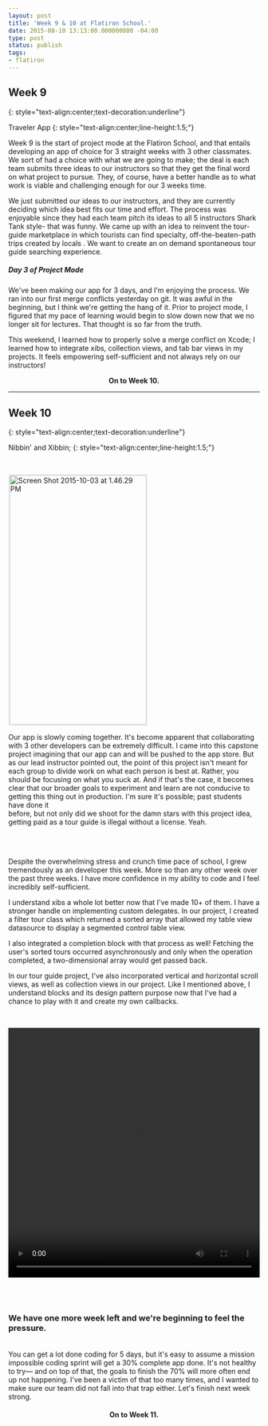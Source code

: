 ```yaml
---
layout: post
title: 'Week 9 & 10 at Flatiron School.'
date: 2015-08-10 13:13:00.000000000 -04:00
type: post
status: publish
tags:
- flatiron
---
```




## Week 9
{: style="text-align:center;text-decoration:underline"}

Traveler App
{: style="text-align:center;line-height:1.5;"}


Week 9 is the start of project mode at the Flatiron School, and that entails developing an app of choice for 3 straight weeks with 3 other classmates. We sort of had a choice with what we are going to make; the deal is each team submits three ideas to our instructors so that they get the final word on what project to pursue. They, of course, have a better handle as to what work is viable and challenging enough for our 3 weeks time.

<!--more-->

We just submitted our ideas to our instructors, and they are currently deciding which idea best fits our time and effort. The process was enjoyable since they had each team pitch its ideas to all 5 instructors Shark Tank style- that was funny. We came up with an idea to reinvent the tour-guide marketplace in which tourists can find specialty, off-the-beaten-path trips created by locals . We want to create an on demand spontaneous tour guide searching experience.

##### Day 3 of Project Mode

<p>We've been making our app for 3 days, and I'm enjoying the process. We ran into our first merge conflicts yesterday on git. It was awful in the beginning, but I think we're getting the hang of it. Prior to project mode, I figured that my pace of learning would begin to slow down now that we no longer sit for lectures. That thought is so far from the truth.</p>
<p>This weekend, I learned how to properly solve a merge conflict on Xcode; I learned how to integrate xibs, collection views, and tab bar views in my projects. It feels empowering self-sufficient and not always rely on our instructors!</p>
<p style="text-align:center;"><strong>On to Week 10.</strong></p>

<hr/>

## Week 10
{: style="text-align:center;text-decoration:underline"}

Nibbin' and Xibbin;
{: style="text-align:center;line-height:1.5;"}



<br>

<img class="responsive-image" style="border:2px solid #f0f0f0;" style="float:right;margin: 5px 20px;
" src="https://s3-us-west-2.amazonaws.com/leojkwan/images/alan_travelr.png?w=165" alt="Screen Shot 2015-10-03 at 1.46.29 PM" width="275" height="500"/>

Our app is slowly coming together. It's become apparent that collaborating with 3 other developers can be extremely difficult. I came into this capstone project imagining that our app can and will be pushed to the app store. But as our lead instructor pointed out, the point of this project isn't meant for each group to divide work on what each person is best at. Rather, you should be focusing on what you suck at. And if that's the case, it becomes clear that our broader goals to experiment and learn are not conducive to getting this thing out in production. I'm sure it's possible; past students have done it<br />
before, but not only did we shoot for the damn stars with this project idea, getting paid as a tour guide is illegal without a license. Yeah.

<br>
<br>

Despite the overwhelming stress and crunch time pace of school, I grew tremendously as an developer this week. More so than any other week over the past three weeks. I have more confidence in my ability to code and I feel incredibly self-sufficient.

I understand xibs a whole lot better now that I've made 10+ of them. I have a stronger handle on implementing custom delegates. In our project, I created a filter tour class which returned a sorted array that allowed my table view datasource to display a segmented control table view.

I also integrated a completion block with that process as well! Fetching the user's sorted tours occurred asynchronously and only when the operation completed, a two-dimensional array would get passed back.

In our tour guide project, I've also incorporated vertical and horizontal scroll views, as well as collection views in our project. Like I mentioned above, I understand blocks and its design pattern purpose now that I've had a chance to play with it and create my own callbacks.

<br>

<video controls height="500px" width="100%"
  src="https://s3-us-west-2.amazonaws.com/leojkwan/videos/scrolling-traveler.ogv">
Your user agent does not support the HTML5 Video element.
</video>

<br>
<br>


### We have one more week left and we're beginning to feel the pressure.
<br>
You can get a lot done coding for 5 days, but it's easy to assume a mission impossible coding sprint will get a 30% complete app done. It's not healthy to try— and on top of that, the goals to finish the 70% will more often end up not happening. I've been a victim of that too many times, and I wanted to make sure our team did not fall into that trap either. Let's finish next week strong.

<br>

<h4 style="text-align:center;"> On to Week 11.</h4>
